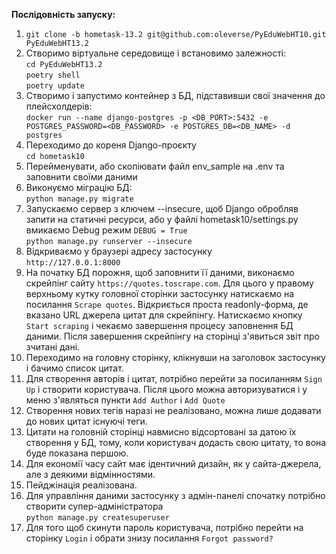 **Послідовність запуску:**
1. `git clone -b hometask-13.2 git@github.com:oleverse/PyEduWebHT10.git PyEduWebHT13.2`
2. Створимо віртуальне середовище і встановимо залежності:   
`cd PyEduWebHT13.2`  
`poetry shell`  
`poetry update`
3. Створимо і запустимо контейнер з БД, підставивши свої значення до плейсхолдерів:    
`docker run --name django-postgres -p <DB_PORT>:5432 -e POSTGRES_PASSWORD=<DB_PASSWORD> -e POSTGRES_DB=<DB_NAME> -d postgres`
4. Переходимо до кореня Django-проєкту  
`cd hometask10`
5. Перейменувати, або скопіювати файл env_sample на .env та заповнити своїми даними
6. Виконуємо міграцію БД:  
`python manage.py migrate`
7. Запускаємо сервер з ключем --insecure, щоб Django обробляв запити на статичні ресурси,
або у файлі hometask10/settings.py вмикаємо Debug режим `DEBUG = True`  
`python manage.py runserver --insecure`
8. Відкриваємо у браузері адресу застосунку  
`http://127.0.0.1:8000`
9. На початку БД порожня, щоб заповнити її даними, виконаємо скрейпінг сайту `https://quotes.toscrape.com`.
Для цього у правому верхньому кутку головної сторінки застосунку натискаємо на посилання
`Scrape quotes`. Відкриється проста readonly-форма, де вказано URL джерела цитат для скрейпінгу.
Натискаємо кнопку `Start scraping` і чекаємо завершення процесу заповнення БД даними.
Після завершення скрейпінгу на сторінці з'явиться звіт про зчитані дані.
10. Переходимо на головну сторінку, клікнувши на заголовок застосунку і бачимо список цитат.
11. Для створення авторів і цитат, потрібно перейти за посиланням `Sign Up` і створити користувача.
Після цього можна авторизуватися і у меню з'являться пункти `Add Author` i `Add Quote`
12. Створення нових тегів наразі не реалізовано, можна лише додавати до нових цитат існуючі теги. 
13. Цитати на головній сторінці навмисно відсортовані за датою їх створення у БД, тому, коли
користувач додасть свою цитату, то вона буде показана першою.
14. Для економії часу сайт має ідентичний дизайн, як у сайта-джерела, але з деякими відмінностями.
15. Пейджінація реалізована.
16. Для управління даними застосунку з адмін-панелі спочатку потрібно створити супер-адміністратора  
`python manage.py createsuperuser`
17. Для того щоб скинути пароль користувача, потрібно перейти на сторінку `Login` і обрати
знизу посилання `Forgot password?`